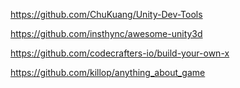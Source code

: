 https://github.com/ChuKuang/Unity-Dev-Tools

https://github.com/insthync/awesome-unity3d

https://github.com/codecrafters-io/build-your-own-x

https://github.com/killop/anything_about_game
